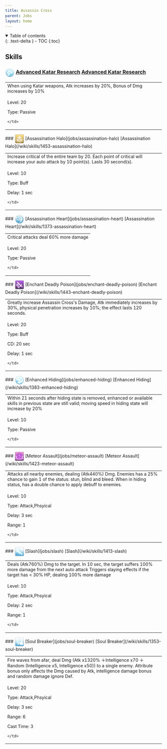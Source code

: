 ```yaml
---
title: Assassin Cross 
parent: Jobs
layout: home
---
```


<details open markdown="block">
<summary>
  Table of contents
</summary>
{: .text-delta }
- TOC
{:toc}
</details>

## Skills

### <img src="/assets/images/skills/skill_193001.png" width="30" height="30" style="vertical-align: middle"> [Advanced Katar Research](jobs/advanced-katar-research) [Advanced Katar Research](/wiki/skills/1403-advanced-katar-research)
<table>
<tbody>
  <tr>
    <td>When using Katar weapons, Atk increases by 20%, Bonus of Dmg increases by 10%</td>
  </tr>
  <tr>
    <td>
              <p class="label label-yellow fs-1">Level: 20</p>
              <p class="label label-yellow fs-1">Type: Passive</p>
      
    </td>
  </tr>
</tbody>
</table>
### <img src="/assets/images/skills/skill_199001.png" width="30" height="30" style="vertical-align: middle"> [Assassination Halo](jobs/assassination-halo) [Assassination Halo](/wiki/skills/1453-assassination-halo)
<table>
<tbody>
  <tr>
    <td>Increase critical of the entire team by 20. Each point of critical will increase your auto attack by 10 point(s). Lasts 30 second(s).</td>
  </tr>
  <tr>
    <td>
              <p class="label label-yellow fs-1">Level: 10</p>
              <p class="label label-yellow fs-1">Type: Buff</p>
              <p class="label label-yellow fs-1">Delay: 1 sec</p>
      
    </td>
  </tr>
</tbody>
</table>
### <img src="/assets/images/skills/skill_190001.png" width="30" height="30" style="vertical-align: middle"> [Assassination Heart](jobs/assassination-heart) [Assassination Heart](/wiki/skills/1373-assassination-heart)
<table>
<tbody>
  <tr>
    <td>Critical attacks deal 60% more damage</td>
  </tr>
  <tr>
    <td>
              <p class="label label-yellow fs-1">Level: 20</p>
              <p class="label label-yellow fs-1">Type: Passive</p>
      
    </td>
  </tr>
</tbody>
</table>
### <img src="/assets/images/skills/skill_198001.png" width="30" height="30" style="vertical-align: middle"> [Enchant Deadly Poison](jobs/enchant-deadly-poison) [Enchant Deadly Poison](/wiki/skills/1443-enchant-deadly-poison)
<table>
<tbody>
  <tr>
    <td>Greatly increase Assassin Cross's Damage, Atk immediately increases by 30%, physical penetration increases by 10%; the effect lasts 120 seconds.</td>
  </tr>
  <tr>
    <td>
              <p class="label label-yellow fs-1">Level: 20</p>
              <p class="label label-yellow fs-1">Type: Buff</p>
              <p class="label label-yellow fs-1">CD: 20 sec</p>
              <p class="label label-yellow fs-1">Delay: 1 sec</p>
      
    </td>
  </tr>
</tbody>
</table>
### <img src="/assets/images/skills/skill_192001.png" width="30" height="30" style="vertical-align: middle"> [Enhanced Hiding](jobs/enhanced-hiding) [Enhanced Hiding](/wiki/skills/1383-enhanced-hiding)
<table>
<tbody>
  <tr>
    <td>Within 21 seconds after hiding state is removed, enhanced or available skills in previous state are still valid; moving speed in hiding state will increase by 20%</td>
  </tr>
  <tr>
    <td>
              <p class="label label-yellow fs-1">Level: 10</p>
              <p class="label label-yellow fs-1">Type: Passive</p>
      
    </td>
  </tr>
</tbody>
</table>
### <img src="/assets/images/skills/skill_197001.png" width="30" height="30" style="vertical-align: middle"> [Meteor Assault](jobs/meteor-assault) [Meteor Assault](/wiki/skills/1423-meteor-assault)
<table>
<tbody>
  <tr>
    <td>Attacks all nearby enemies, dealing (Atk440%) Dmg. Enemies has a 25% chance to gain 1 of the status: stun, blind and bleed.  When in hiding status, has a double chance to apply debuff to enemies.</td>
  </tr>
  <tr>
    <td>
              <p class="label label-yellow fs-1">Level: 10</p>
              <p class="label label-yellow fs-1">Type: Attack,Phsyical</p>
              <p class="label label-yellow fs-1">Delay: 3 sec</p>
              <p class="label label-yellow fs-1">Range: 1</p>
      
    </td>
  </tr>
</tbody>
</table>
### <img src="/assets/images/skills/skill_196001.png" width="30" height="30" style="vertical-align: middle"> [Slash](jobs/slash) [Slash](/wiki/skills/1413-slash)
<table>
<tbody>
  <tr>
    <td>Deals (Atk760%) Dmg to the target. In 10 sec, the target suffers 100% more damage from the next auto attack Triggers slaying effects if the target has < 30% HP, dealing 100% more damage</td>
  </tr>
  <tr>
    <td>
              <p class="label label-yellow fs-1">Level: 10</p>
              <p class="label label-yellow fs-1">Type: Attack,Phsyical</p>
              <p class="label label-yellow fs-1">Delay: 2 sec</p>
              <p class="label label-yellow fs-1">Range: 1</p>
      
    </td>
  </tr>
</tbody>
</table>
### <img src="/assets/images/skills/skill_188001.png" width="30" height="30" style="vertical-align: middle"> [Soul Breaker](jobs/soul-breaker) [Soul Breaker](/wiki/skills/1353-soul-breaker)
<table>
<tbody>
  <tr>
    <td>Fire waves from afar, deal Dmg (Atk x1320% ＋Intelligence x70 ＋Random (Intelligence x5, Intelligence x50)) to a single enemy. Attribute bonus only affects the Dmg caused by Atk, intelligence damage bonus and random damage ignore Def.</td>
  </tr>
  <tr>
    <td>
              <p class="label label-yellow fs-1">Level: 20</p>
              <p class="label label-yellow fs-1">Type: Attack,Phsyical</p>
              <p class="label label-yellow fs-1">Delay: 3 sec</p>
              <p class="label label-yellow fs-1">Range: 6</p>
              <p class="label label-yellow fs-1">Cast Time: 3</p>
      
    </td>
  </tr>
</tbody>
</table>

